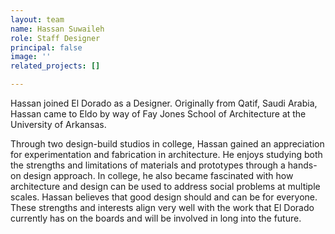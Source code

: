 ```yaml
---
layout: team
name: Hassan Suwaileh
role: Staff Designer
principal: false
image: ''
related_projects: []

---
```

Hassan joined El Dorado as a Designer. Originally from Qatif, Saudi Arabia, Hassan came to Eldo by way of Fay Jones School of Architecture at the University of Arkansas.  
  
Through two design-build studios in college, Hassan gained an appreciation for experimentation and fabrication in architecture. He enjoys studying both the strengths and limitations of materials and prototypes through a hands-on design approach. In college, he also became fascinated with how architecture and design can be used to address social problems at multiple scales. Hassan believes that good design should and can be for everyone. These strengths and interests align very well with the work that El Dorado currently has on the boards and will be involved in long into the future.
